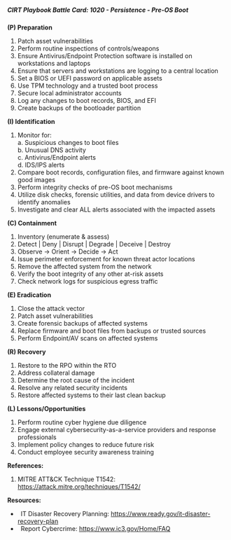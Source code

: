 ##### CIRT Playbook Battle Card: **1020 - Persistence - Pre-OS Boot**

**(P) Preparation**

1.  Patch asset vulnerabilities
2.  Perform routine inspections of controls/weapons
3.  Ensure Antivirus/Endpoint Protection software is installed on workstations and laptops
4.  Ensure that servers and workstations are logging to a central location
5.  Set a BIOS or UEFI password on applicable assets
6.  Use TPM technology and a trusted boot process
7.  Secure local administrator accounts
8.  Log any changes to boot records, BIOS, and EFI
9.  Create backups of the bootloader partition

**(I) Identification**

1.  Monitor for:  
    a. Suspicious changes to boot files  
    b. Unusual DNS activity  
    c. Antivirus/Endpoint alerts  
    d. IDS/IPS alerts
2.  Compare boot records, configuration files, and firmware against known good images
3.  Perform integrity checks of pre-OS boot mechanisms
4.  Utilize disk checks, forensic utilities, and data from device drivers to identify anomalies
5.  Investigate and clear ALL alerts associated with the impacted assets

**(C) Containment**

1.  Inventory (enumerate & assess)
2.  Detect | Deny | Disrupt | Degrade | Deceive | Destroy
3.  Observe -> Orient -> Decide -> Act
4.  Issue perimeter enforcement for known threat actor locations
5.  Remove the affected system from the network
6.  Verify the boot integrity of any other at-risk assets
7.  Check network logs for suspicious egress traffic

**(E) Eradication**

1.  Close the attack vector
2.  Patch asset vulnerabilities
3.  Create forensic backups of affected systems
4.  Replace firmware and boot files from backups or trusted sources
5.  Perform Endpoint/AV scans on affected systems

**(R) Recovery**

1.  Restore to the RPO within the RTO
2.  Address collateral damage
3.  Determine the root cause of the incident
4.  Resolve any related security incidents
5.  Restore affected systems to their last clean backup

**(L) Lessons/Opportunities**

1.  Perform routine cyber hygiene due diligence
2.  Engage external cybersecurity-as-a-service providers and response professionals
3.  Implement policy changes to reduce future risk
4.  Conduct employee security awareness training

**References:**

1.  MITRE ATT&CK Technique T1542: https://attack.mitre.org/techniques/T1542/

**Resources:**


*    IT Disaster Recovery Planning: https://www.ready.gov/it-disaster-recovery-plan
*    Report Cybercrime: https://www.ic3.gov/Home/FAQ


  

